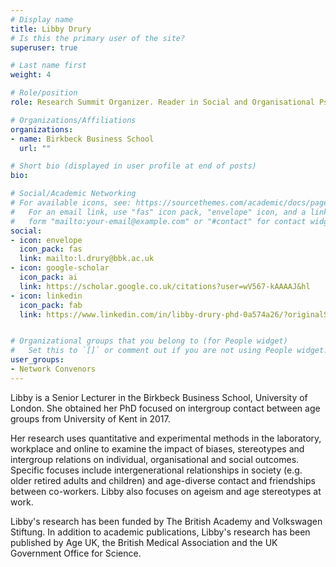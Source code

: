 ```yaml
---
# Display name
title: Libby Drury
# Is this the primary user of the site?
superuser: true

# Last name first
weight: 4

# Role/position
role: Research Summit Organizer. Reader in Social and Organisational Psychology

# Organizations/Affiliations
organizations:
- name: Birkbeck Business School
  url: ""

# Short bio (displayed in user profile at end of posts)
bio: 

# Social/Academic Networking
# For available icons, see: https://sourcethemes.com/academic/docs/page-builder/#icons
#   For an email link, use "fas" icon pack, "envelope" icon, and a link in the
#   form "mailto:your-email@example.com" or "#contact" for contact widget.
social:
- icon: envelope
  icon_pack: fas
  link: mailto:l.drury@bbk.ac.uk
- icon: google-scholar
  icon_pack: ai
  link: https://scholar.google.co.uk/citations?user=wV567-kAAAAJ&hl
- icon: linkedin
  icon_pack: fab
  link: https://www.linkedin.com/in/libby-drury-phd-0a574a26/?originalSubdomain=uk


# Organizational groups that you belong to (for People widget)
#   Set this to `[]` or comment out if you are not using People widget.
user_groups:
- Network Convenors
---
```


Libby is a Senior Lecturer in the Birkbeck Business School, University of London. She obtained her PhD focused on intergroup contact between age groups from University of Kent in 2017. 

Her research uses quantitative and experimental methods in the laboratory, workplace and online to examine the impact of biases, stereotypes and intergroup relations on individual, organisational and social outcomes. Specific focuses include intergenerational relationships in society (e.g. older retired adults and children) and age-diverse contact and friendships between co-workers. Libby also focuses on ageism and age stereotypes at work.

Libby's research has been funded by The British Academy and Volkswagen Stiftung. In addition to academic publications, Libby's research has been published by Age UK, the British Medical Association and the UK Government Office for Science. 

